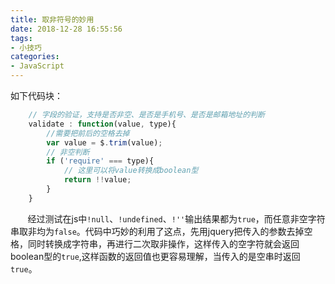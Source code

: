 ```yaml
---
title: 取非符号的妙用
date: 2018-12-28 16:55:56
tags:
- 小技巧
categories: 
- JavaScript
---
```


如下代码块：

```javascript
    // 字段的验证，支持是否非空、是否是手机号、是否是邮箱地址的判断
    validate : function(value, type){
        //需要把前后的空格去掉
        var value = $.trim(value);
        // 非空判断
        if ('require' === type){
            // 这里可以将value转换成boolean型
            return !!value;
        }
    }
```

&nbsp;&nbsp;&nbsp;&nbsp;&nbsp;&nbsp;&nbsp;经过测试在js中`!null`、`!undefined`、`!''`输出结果都为`true`，而任意非空字符串取非均为`false`。代码中巧妙的利用了这点，先用jquery把传入的参数去掉空格，同时转换成字符串，再进行二次取非操作，这样传入的空字符就会返回boolean型的`true`,这样函数的返回值也更容易理解，当传入的是空串时返回`true`。
